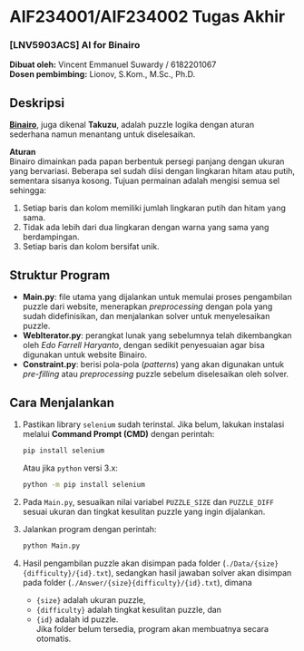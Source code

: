 # AIF234001/AIF234002 Tugas Akhir 

### [LNV5903ACS] AI for Binairo

**Dibuat oleh:** Vincent Emmanuel Suwardy / 6182201067  
**Dosen pembimbing:** Lionov, S.Kom., M.Sc., Ph.D.

## Deskripsi

[**Binairo**](https://www.puzzle-binairo.com/), juga dikenal **Takuzu**, adalah puzzle logika dengan aturan sederhana namun menantang untuk diselesaikan.

**Aturan**  
Binairo dimainkan pada papan berbentuk persegi panjang dengan ukuran yang bervariasi. Beberapa sel sudah diisi dengan lingkaran hitam atau putih, sementara sisanya kosong. Tujuan permainan adalah mengisi semua sel sehingga:
1. Setiap baris dan kolom memiliki jumlah lingkaran putih dan hitam yang sama.
2. Tidak ada lebih dari dua lingkaran dengan warna yang sama yang berdampingan.
3. Setiap baris dan kolom bersifat unik.

## Struktur Program

- **Main.py**: file utama yang dijalankan untuk memulai proses pengambilan puzzle dari website, menerapkan _preprocessing_ dengan pola yang sudah didefinisikan, dan menjalankan solver untuk menyelesaikan puzzle.
- **WebIterator.py**: perangkat lunak yang sebelumnya telah dikembangkan oleh _Edo Farrell Haryanto_, dengan sedikit penyesuaian agar bisa digunakan untuk website Binairo.
- **Constraint.py**: berisi pola-pola (_patterns_) yang akan digunakan untuk _pre-filling_ atau _preprocessing_ puzzle sebelum diselesaikan oleh solver.

## Cara Menjalankan

1. Pastikan library `selenium` sudah terinstal.
   Jika belum, lakukan instalasi melalui **Command Prompt (CMD)** dengan perintah:

   ```bash
   pip install selenium
   ```

   Atau jika `python` versi 3.x:

   ```bash
   python -m pip install selenium
   ``` 

2. Pada `Main.py`, sesuaikan nilai variabel `PUZZLE_SIZE` dan `PUZZLE_DIFF` sesuai ukuran dan tingkat kesulitan puzzle yang ingin dijalankan.

3. Jalankan program dengan perintah:

    ```bash
    python Main.py
    ```

4. Hasil pengambilan puzzle akan disimpan pada folder (`./Data/{size}{difficulty}/{id}.txt`), sedangkan hasil jawaban solver akan disimpan pada folder (`./Answer/{size}{difficulty}/{id}.txt`), dimana 
   - `{size}` adalah ukuran puzzle, 
   - `{difficulty}` adalah tingkat kesulitan puzzle, dan 
   - `{id}` adalah id puzzle.   
Jika folder belum tersedia, program akan membuatnya secara otomatis.